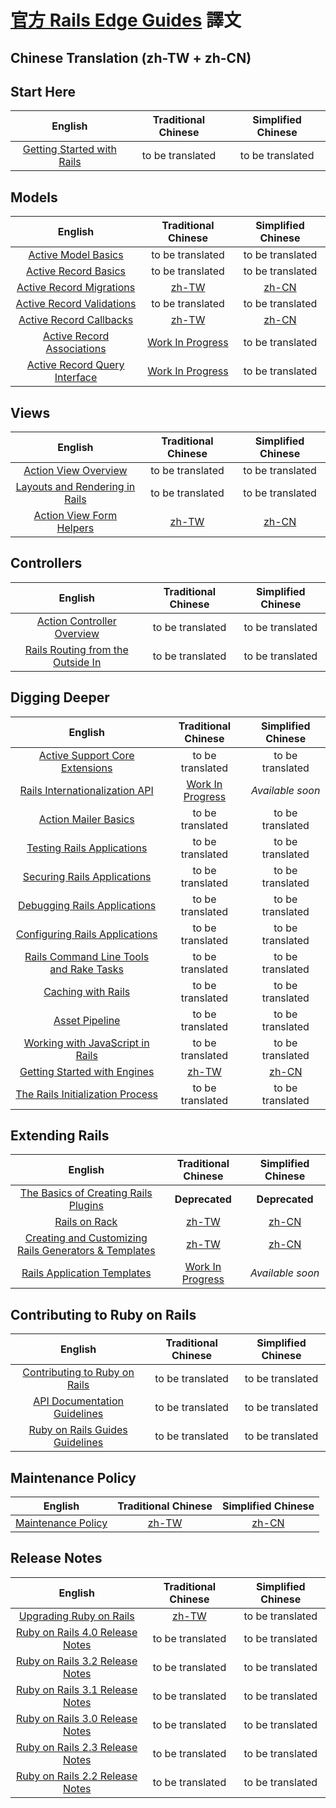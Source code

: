 # [官方 Rails Edge Guides][edge] 譯文

## Chinese Translation (zh-TW + zh-CN)

## Start Here

| English| Traditional Chinese| Simplified Chinese|
|:--:|:--:|:--:|
|[Getting Started with Rails](/guides/edge/getting_started.md)|to be translated|to be translated|

## Models

| English| Traditional Chinese| Simplified Chinese|
|:--:|:--:|:--:|
|[Active Model Basics](/guides/edge/active_model_basics.md)|to be translated|to be translated|
|[Active Record Basics](/guides/edge/active_record_basics.md)|to be translated|to be translated|
|[Active Record Migrations](/guides/edge/migrations.md)|[zh-TW](/guides/edge-translation/migrations-zh_TW.md)|[zh-CN](/guides/edge-translation/migrations-zh_CN.md)|
|[Active Record Validations](/guides/edge/active_record_validations.md)|to be translated|to be translated|
|[Active Record Callbacks](/guides/edge/active_record_callbacks.md)|[zh-TW](/guides/edge-translation/active-record-callbacks-zh_TW.md)|[zh-CN](/guides/edge-translation/active-record-callbacks-zh_CN.md)|
|[Active Record Associations](/guides/edge/association_basics.md)|[Work In Progress](/guides/edge-translation/association-basics-zh_TW.md)|to be translated|
|[Active Record Query Interface](/guides/edge/active_record_querying.md)|[Work In Progress](/guides/edge-translation/active-record-querying-zh_TW.md)|to be translated|

## Views

| English| Traditional Chinese| Simplified Chinese|
|:--:|:--:|:--:|
|[Action View Overview](/guides/edge/action_view_overview.md)|to be translated|to be translated|
|[Layouts and Rendering in Rails](/guides/edge/layouts_and_rendering.md)|to be translated|to be translated|
|[Action View Form Helpers](/guides/edge/form_helpers.md)|[zh-TW](/guides/edge-translation/form-helpers-zh_TW.md)|[zh-CN](/guides/edge-translation/form-helpers-zh_CN.md)|

## Controllers

| English| Traditional Chinese| Simplified Chinese|
|:--:|:--:|:--:|
|[Action Controller Overview](/guides/edge/action_controller_overview.md)|to be translated|to be translated|
|[Rails Routing from the Outside In](/guides/edge/routing.md)|to be translated|to be translated|

## Digging Deeper

| English| Traditional Chinese| Simplified Chinese|
|:--:|:--:|:--:|
|[Active Support Core Extensions](/guides/edge/active_support_core_extensions.md)|to be translated|to be translated|
|[Rails Internationalization API](/guides/edge/i18n.md)|[Work In Progress](/guides/edge-translation/i18n-zh_TW.md)|_Available soon_|
|[Action Mailer Basics](/guides/edge/action_mailer_basics.md)|to be translated|to be translated|
|[Testing Rails Applications](/guides/edge/testing.md)|to be translated|to be translated|
|[Securing Rails Applications](/guides/edge/security.md)|to be translated|to be translated|
|[Debugging Rails Applications](/guides/edge/debugging_rails_applications.md)|to be translated|to be translated|
|[Configuring Rails Applications](/guides/edge/configuring.md)|to be translated|to be translated|
|[Rails Command Line Tools and Rake Tasks](/guides/edge/command_line.md)|to be translated|to be translated|
|[Caching with Rails](/guides/edge/caching_with_rails.md)|to be translated|to be translated|
|[Asset Pipeline](/guides/edge/asset_pipeline.md)|to be translated|to be translated|
|[Working with JavaScript in Rails](/guides/edge/working_with_javascript_in_rails.md)|to be translated|to be translated|
|[Getting Started with Engines](/guides/edge/engines.md)|[zh-TW](/guides/edge-translation/engines-zh_TW.md)|[zh-CN](/guides/edge-translation/engines-zh_CN.md)|
|[The Rails Initialization Process](/guides/edge/initialization.md)|to be translated|to be translated|

## Extending Rails

| English| Traditional Chinese| Simplified Chinese|
|:--:|:--:|:--:|
|[The Basics of Creating Rails Plugins](/guides/edge/plugins.md)|__Deprecated__|__Deprecated__|
|[Rails on Rack](/guides/edge/rails_on_rack.md)|[zh-TW](/guides/edge-translation/rails-on-rack-zh_TW.md)|[zh-CN](/guides/edge-translation/rails-on-rack-zh_CN.md)|
|[Creating and Customizing Rails Generators & Templates](/guides/edge/generators.md)|[zh-TW](/guides/edge-translation/generators-zh_TW.md)|[zh-CN](/guides/edge-translation/generators-zh_CN.md)|
|[Rails Application Templates](/guides/edge/rails-application-templates.md)|[Work In Progress](/guides/edge-translation/rails-application-templates-zh_TW.md)|_Available soon_|

## Contributing to Ruby on Rails

| English| Traditional Chinese| Simplified Chinese|
|:--:|:--:|:--:|
|[Contributing to Ruby on Rails](/guides/edge/contributing_to_ruby_on_rails.md)|to be translated|to be translated|
|[API Documentation Guidelines](/guides/edge/api_documentation_guidelines.md)|to be translated|to be translated|
|[Ruby on Rails Guides Guidelines](/guides/edge/ruby_on_rails_guides_guidelines.md)|to be translated|to be translated|

## Maintenance Policy

| English| Traditional Chinese| Simplified Chinese|
|:--:|:--:|:--:|
|[Maintenance Policy](/guides/edge/maintenance_policy.md)|[zh-TW](/guides/edge-translation/maintenance-policy-zh_TW.md)|[zh-CN](/guides/edge-translation/maintenance-policy-zh_CN.md)|

## Release Notes

| English| Traditional Chinese| Simplified Chinese|
|:--:|:--:|:--:|
|[Upgrading Ruby on Rails](/guides/edge/upgrading_ruby_on_rails.md)|[zh-TW](/guides/edge-translation/upgrading-ruby-on-rails-zh_TW.md)|to be translated|
|[Ruby on Rails 4.0 Release Notes](/guides/edge/4_0_release_notes.md)|to be translated|to be translated|
|[Ruby on Rails 3.2 Release Notes](/guides/edge/3_2_release_notes.md)|to be translated|to be translated|
|[Ruby on Rails 3.1 Release Notes](/guides/edge/3_1_release_notes.md)|to be translated|to be translated|
|[Ruby on Rails 3.0 Release Notes](/guides/edge/3_0_release_notes.md)|to be translated|to be translated|
|[Ruby on Rails 2.3 Release Notes](/guides/edge/2_3_release_notes.md)|to be translated|to be translated|
|[Ruby on Rails 2.2 Release Notes](/guides/edge/2_2_release_notes.md)|to be translated|to be translated|

[edge]: http://edgeguides.rubyonrails.org